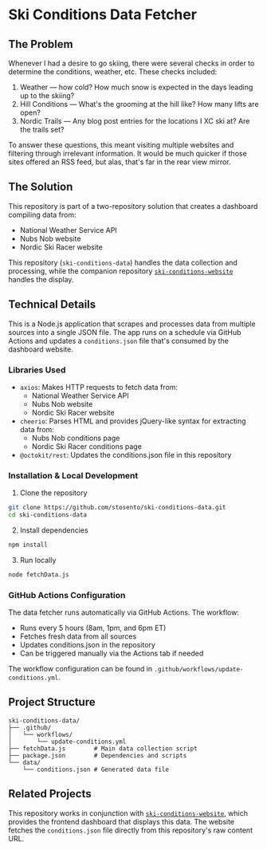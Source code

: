 # Ski Conditions Data Fetcher

## The Problem

Whenever I had a desire to go skiing, there were several checks in order to determine the conditions, weather, etc. These checks included:

1. Weather — how cold? How much snow is expected in the days leading up to the skiing?
2. Hill Conditions — What's the grooming at the hill like? How many lifts are open?
3. Nordic Trails — Any blog post entries for the locations I XC ski at? Are the trails set?

To answer these questions, this meant visiting multiple websites and filtering through irrelevant information. It would be much quicker if those sites offered an RSS feed, but alas, that's far in the rear view mirror.

## The Solution

This repository is part of a two-repository solution that creates a dashboard compiling data from:

- National Weather Service API
- Nubs Nob website
- Nordic Ski Racer website

This repository (`ski-conditions-data`) handles the data collection and processing, while the companion repository [`ski-conditions-website`](https://github.com/stosento/ski-conditions-website) handles the display.

## Technical Details

This is a Node.js application that scrapes and processes data from multiple sources into a single JSON file. The app runs on a schedule via GitHub Actions and updates a `conditions.json` file that's consumed by the dashboard website.

### Libraries Used

- `axios`: Makes HTTP requests to fetch data from:
    - National Weather Service API
    - Nubs Nob website
    - Nordic Ski Racer website
- `cheerio`: Parses HTML and provides jQuery-like syntax for extracting data from:
    - Nubs Nob conditions page
    - Nordic Ski Racer conditions page
- `@octokit/rest`: Updates the conditions.json file in this repository

### Installation & Local Development

1. Clone the repository
```bash
git clone https://github.com/stosento/ski-conditions-data.git
cd ski-conditions-data
```

2. Install dependencies
```bash
npm install
```

3. Run locally
```bash
node fetchData.js
```

### GitHub Actions Configuration

The data fetcher runs automatically via GitHub Actions. The workflow:
- Runs every 5 hours (8am, 1pm, and 6pm ET)
- Fetches fresh data from all sources
- Updates conditions.json in the repository
- Can be triggered manually via the Actions tab if needed

The workflow configuration can be found in `.github/workflows/update-conditions.yml`.

## Project Structure

```
ski-conditions-data/
├── .github/
│   └── workflows/
│       └── update-conditions.yml
├── fetchData.js        # Main data collection script
├── package.json        # Dependencies and scripts
└── data/
    └── conditions.json # Generated data file
```

## Related Projects

This repository works in conjunction with [`ski-conditions-website`](https://github.com/stosento/ski-conditions-website), which provides the frontend dashboard that displays this data. The website fetches the `conditions.json` file directly from this repository's raw content URL.
